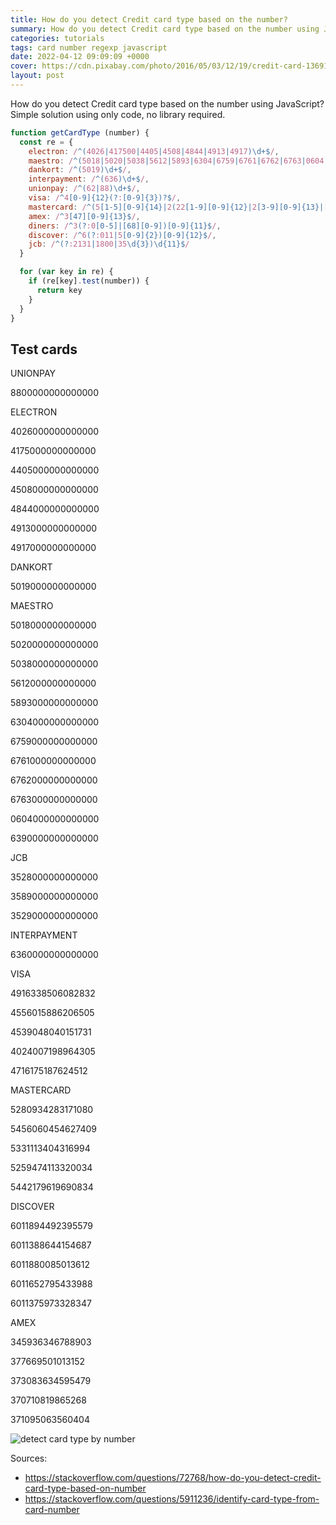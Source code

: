 ```yaml
---
title: How do you detect Credit card type based on the number?
summary: How do you detect Credit card type based on the number using JavaScript? Simple solution using only code, no library required.
categories: tutorials
tags: card number regexp javascript
date: 2022-04-12 09:09:09 +0000
cover: https://cdn.pixabay.com/photo/2016/05/03/12/19/credit-card-1369111_1280.png
layout: post
---
```


How do you detect Credit card type based on the number using JavaScript? Simple solution using only code, no library required.

```js
function getCardType (number) {
  const re = {
    electron: /^(4026|417500|4405|4508|4844|4913|4917)\d+$/,
    maestro: /^(5018|5020|5038|5612|5893|6304|6759|6761|6762|6763|0604|6390)\d+$/,
    dankort: /^(5019)\d+$/,
    interpayment: /^(636)\d+$/,
    unionpay: /^(62|88)\d+$/,
    visa: /^4[0-9]{12}(?:[0-9]{3})?$/,
    mastercard: /^(5[1-5][0-9]{14}|2(22[1-9][0-9]{12}|2[3-9][0-9]{13}|[3-6][0-9]{14}|7[0-1][0-9]{13}|720[0-9]{12}))$/,
    amex: /^3[47][0-9]{13}$/,
    diners: /^3(?:0[0-5]|[68][0-9])[0-9]{11}$/,
    discover: /^6(?:011|5[0-9]{2})[0-9]{12}$/,
    jcb: /^(?:2131|1800|35\d{3})\d{11}$/
  }

  for (var key in re) {
    if (re[key].test(number)) {
      return key
    }
  }
}
```

## Test cards

UNIONPAY

8800000000000000

ELECTRON

4026000000000000

4175000000000000

4405000000000000

4508000000000000

4844000000000000

4913000000000000

4917000000000000

DANKORT

5019000000000000

MAESTRO

5018000000000000

5020000000000000

5038000000000000

5612000000000000

5893000000000000

6304000000000000

6759000000000000

6761000000000000

6762000000000000

6763000000000000

0604000000000000

6390000000000000

JCB

3528000000000000

3589000000000000

3529000000000000

INTERPAYMENT

6360000000000000

VISA

4916338506082832

4556015886206505

4539048040151731

4024007198964305

4716175187624512

MASTERCARD

5280934283171080

5456060454627409

5331113404316994

5259474113320034

5442179619690834

DISCOVER

6011894492395579

6011388644154687

6011880085013612

6011652795433988

6011375973328347

AMEX

345936346788903

377669501013152

373083634595479

370710819865268

371095063560404


![detect card type by number](https://i.stack.imgur.com/Cu7PG.jpg)

Sources:

- <https://stackoverflow.com/questions/72768/how-do-you-detect-credit-card-type-based-on-number>
- <https://stackoverflow.com/questions/5911236/identify-card-type-from-card-number>